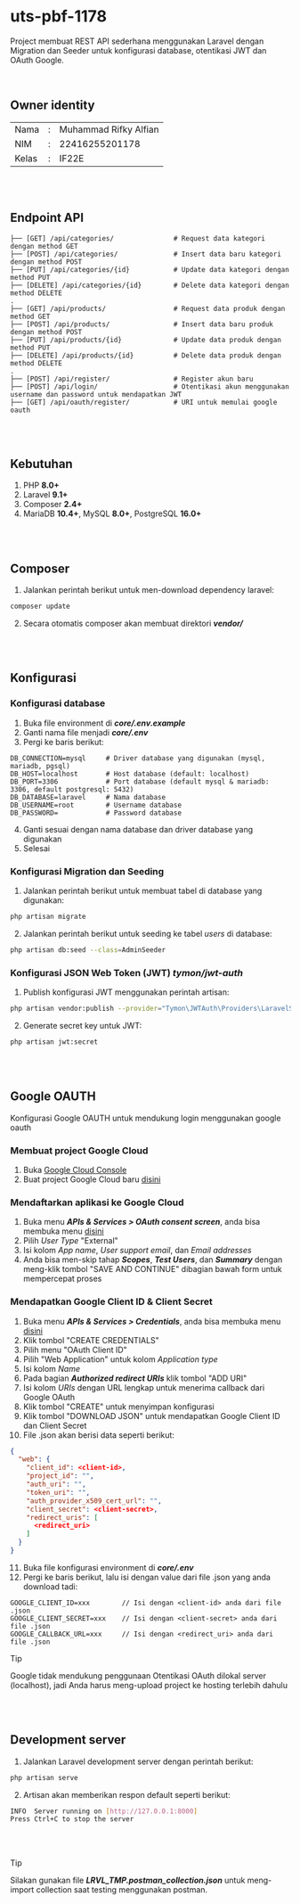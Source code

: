 # uts-pbf-1178
Project membuat REST API sederhana menggunakan Laravel dengan Migration dan Seeder untuk konfigurasi database, otentikasi JWT dan OAuth Google.

<br>

## Owner identity
||||
|----|----|----|
|Nama|:|Muhammad Rifky Alfian|
|NIM|:|22416255201178|
|Kelas|:|IF22E|

<br><br>
## Endpoint API
```
├── [GET] /api/categories/               # Request data kategori dengan method GET
├── [POST] /api/categories/              # Insert data baru kategori dengan method POST
├── [PUT] /api/categories/{id}           # Update data kategori dengan method PUT
├── [DELETE] /api/categories/{id}        # Delete data kategori dengan method DELETE
.
├── [GET] /api/products/                 # Request data produk dengan method GET
├── [POST] /api/products/                # Insert data baru produk dengan method POST
├── [PUT] /api/products/{id}             # Update data produk dengan method PUT
├── [DELETE] /api/products/{id}          # Delete data produk dengan method DELETE
.
├── [POST] /api/register/                # Register akun baru
├── [POST] /api/login/                   # Otentikasi akun menggunakan username dan password untuk mendapatkan JWT
├── [GET] /api/oauth/register/           # URI untuk memulai google oauth
```

<br><br>
## Kebutuhan

1. PHP __8.0+__
2. Laravel __9.1+__
3. Composer __2.4+__
4. MariaDB __10.4+__, MySQL __8.0+__, PostgreSQL __16.0+__

<br><br>

## Composer

1. Jalankan perintah berikut untuk men-download dependency laravel:

```bash
composer update
```

2. Secara otomatis composer akan membuat direktori __*vendor/*__

<br><br>

## Konfigurasi

### Konfigurasi database

1. Buka file environment di __*core/.env.example*__
2. Ganti nama file menjadi __*core/.env*__
3. Pergi ke baris berikut:

```env
DB_CONNECTION=mysql     # Driver database yang digunakan (mysql, mariadb, pgsql)
DB_HOST=localhost       # Host database (default: localhost)
DB_PORT=3306            # Port database (default mysql & mariadb: 3306, default postgresql: 5432)
DB_DATABASE=laravel     # Nama database
DB_USERNAME=root        # Username database
DB_PASSWORD=            # Password database
```

4. Ganti sesuai dengan nama database dan driver database yang digunakan
5. Selesai

### Konfigurasi Migration dan Seeding

1. Jalankan perintah berikut untuk membuat tabel di database yang digunakan:

```bash
php artisan migrate
```

2. Jalankan perintah berikut untuk seeding ke tabel *users* di database:

```bash
php artisan db:seed --class=AdminSeeder
```

### Konfigurasi JSON Web Token (JWT) *tymon/jwt-auth*

1. Publish konfigurasi JWT menggunakan perintah artisan:

```bash
php artisan vendor:publish --provider="Tymon\JWTAuth\Providers\LaravelServiceProvider"
```

2. Generate secret key untuk JWT:

```bash
php artisan jwt:secret
```

<br><br>

## Google OAUTH

Konfigurasi Google OAUTH untuk mendukung login menggunakan google oauth

### Membuat project Google Cloud

1. Buka <a href="https://console.cloud.google.com">Google Cloud Console</a>
2. Buat project Google Cloud baru <a href="https://console.cloud.google.com/projectcreate">disini</a>

### Mendaftarkan aplikasi ke Google Cloud

1. Buka menu __*APIs & Services > OAuth consent screen*__, anda bisa membuka menu <a href="https://console.cloud.google.com/apis/credentials/consent">disini</a>
2. Pilih *User Type* "External"
3. Isi kolom *App name*, *User support email*, dan *Email addresses*
4. Anda bisa men-skip tahap __*Scopes*__, __*Test Users*__, dan __*Summary*__ dengan meng-klik tombol "SAVE AND CONTINUE" dibagian bawah form untuk mempercepat proses

### Mendapatkan Google Client ID & Client Secret

1. Buka menu __*APIs & Services > Credentials*__, anda bisa membuka menu <a href="https://console.cloud.google.com/apis/credentials">disini</a>
2. Klik tombol "CREATE CREDENTIALS"
3. Pilih menu "OAuth Client ID"
4. Pilih "Web Application" untuk kolom *Application type*
5. Isi kolom *Name*
6. Pada bagian __*Authorized redirect URIs*__ klik tombol "ADD URI"
7. Isi kolom *URIs* dengan URL lengkap untuk menerima callback dari Google OAuth
8. Klik tombol "CREATE" untuk menyimpan konfigurasi
9. Klik tombol "DOWNLOAD JSON" untuk mendapatkan Google Client ID dan Client Secret
10. File .json akan berisi data seperti berikut:

```json
{
  "web": {
    "client_id": <client-id>,
    "project_id": "",
    "auth_uri": "",
    "token_uri": "",
    "auth_provider_x509_cert_url": "",
    "client_secret": <client-secret>,
    "redirect_uris": [
      <redirect_uri>
    ]
  }
}
```

11. Buka file konfigurasi environment di __*core/.env*__
12. Pergi ke baris berikut, lalu isi dengan value dari file .json yang anda download tadi:

```env
GOOGLE_CLIENT_ID=xxx        // Isi dengan <client-id> anda dari file .json
GOOGLE_CLIENT_SECRET=xxx    // Isi dengan <client-secret> anda dari file .json
GOOGLE_CALLBACK_URL=xxx     // Isi dengan <redirect_uri> anda dari file .json
```
> [!TIP]
> Google tidak mendukung penggunaan Otentikasi OAuth dilokal server (localhost), jadi
> Anda harus meng-upload project ke hosting terlebih dahulu


<br><br>

## Development server

1. Jalankan Laravel development server dengan perintah berikut:

```bash
php artisan serve
```

2. Artisan akan memberikan respon default seperti berikut:

```bash
INFO  Server running on [http://127.0.0.1:8000]
Press Ctrl+C to stop the server
```

<br><br>

> [!TIP]
> Silakan gunakan file __*LRVL_TMP.postman_collection.json*__ untuk meng-import collection saat testing menggunakan postman.

